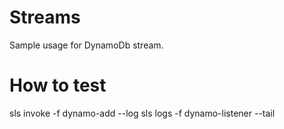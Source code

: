 # Streams

Sample usage for DynamoDb stream.

# How to test


sls invoke -f dynamo-add --log
sls logs -f dynamo-listener --tail